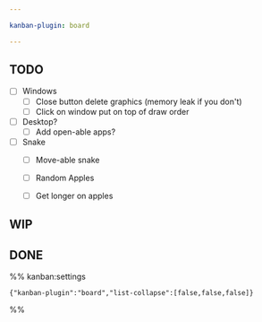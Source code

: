 ```yaml
---

kanban-plugin: board

---
```


## TODO

- [ ] Windows
	- [ ] Close button delete graphics (memory leak if you don't)
	- [ ] Click on window put on top of draw order
- [ ] Desktop?
	- [ ] Add open-able apps?
- [ ] Snake
	- [ ] Move-able snake
	- [ ] Random Apples
	- [ ] Get longer on apples


## WIP



## DONE





%% kanban:settings
```
{"kanban-plugin":"board","list-collapse":[false,false,false]}
```
%%